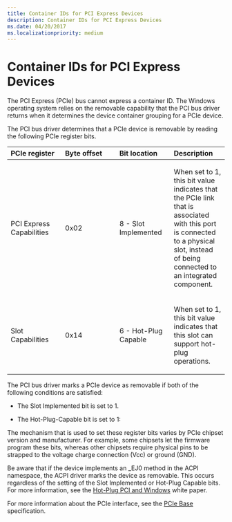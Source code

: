 ```yaml
---
title: Container IDs for PCI Express Devices
description: Container IDs for PCI Express Devices
ms.date: 04/20/2017
ms.localizationpriority: medium
---
```


# Container IDs for PCI Express Devices


The PCI Express (PCIe) bus cannot express a container ID. The Windows operating system relies on the removable capability that the PCI bus driver returns when it determines the device container grouping for a PCIe device.

The PCI bus driver determines that a PCIe device is removable by reading the following PCIe register bits.

<table>
<colgroup>
<col width="25%" />
<col width="25%" />
<col width="25%" />
<col width="25%" />
</colgroup>
<thead>
<tr class="header">
<th align="left">PCIe register</th>
<th align="left">Byte offset</th>
<th align="left">Bit location</th>
<th align="left">Description</th>
</tr>
</thead>
<tbody>
<tr class="odd">
<td align="left"><p>PCI Express Capabilities</p></td>
<td align="left"><p>0x02</p></td>
<td align="left"><p>8 - Slot Implemented</p></td>
<td align="left"><p>When set to 1, this bit value indicates that the PCIe link that is associated with this port is connected to a physical slot, instead of being connected to an integrated component.</p></td>
</tr>
<tr class="even">
<td align="left"><p>Slot Capabilities</p></td>
<td align="left"><p>0x14</p></td>
<td align="left"><p>6 - Hot-Plug Capable</p></td>
<td align="left"><p>When set to 1, this bit value indicates that this slot can support hot-plug operations.</p></td>
</tr>
</tbody>
</table>

 

The PCI bus driver marks a PCIe device as removable if both of the following conditions are satisfied:

-   The Slot Implemented bit is set to 1.

-   The Hot-Plug-Capable bit is set to 1:

The mechanism that is used to set these register bits varies by PCIe chipset version and manufacturer. For example, some chipsets let the firmware program these bits, whereas other chipsets require physical pins to be strapped to the voltage charge connection (Vcc) or ground (GND).

Be aware that if the device implements an _EJ0 method in the ACPI namespace, the ACPI driver marks the device as removable. This occurs regardless of the setting of the Slot Implemented or Hot-Plug Capable bits. For more information, see the [Hot-Plug PCI and Windows](https://go.microsoft.com/fwlink/p/?linkid=26278) white paper.

For more information about the PCIe interface, see the [PCIe Base](https://go.microsoft.com/fwlink/p/?linkid=69486) specification.

 

 





